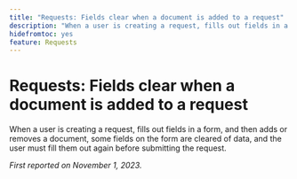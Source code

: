 ```yaml
---
title: "Requests: Fields clear when a document is added to a request"
description: "When a user is creating a request, fills out fields in a form, and then adds or removes a document, some fields on the form are cleared of data, and the user must fill them out again before submitting the request."
hidefromtoc: yes
feature: Requests
---
```


# Requests: Fields clear when a document is added to a request

When a user is creating a request, fills out fields in a form, and then adds or removes a document, some fields on the form are cleared of data, and the user must fill them out again before submitting the request.

_First reported on November 1, 2023._
